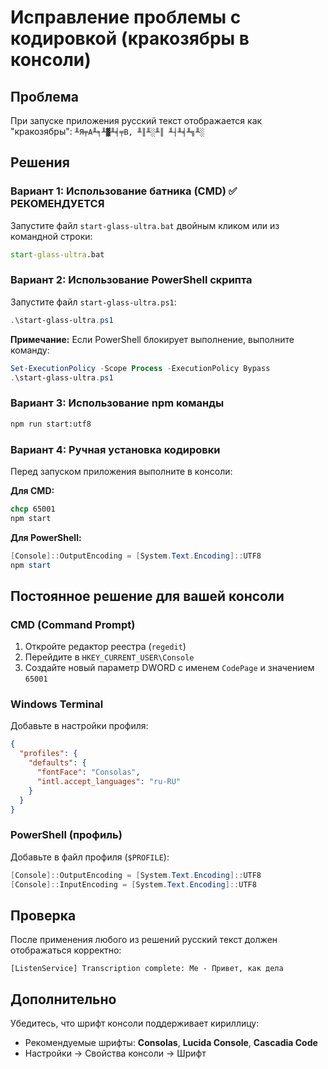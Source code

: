 # Исправление проблемы с кодировкой (кракозябры в консоли)

## Проблема
При запуске приложения русский текст отображается как "кракозябры": `╨Я╤А╨╕╨▓╨╡╤В, ╨║╨░╨║ ╨┤╨╡╨╗╨░`

## Решения

### Вариант 1: Использование батника (CMD) ✅ РЕКОМЕНДУЕТСЯ
Запустите файл `start-glass-ultra.bat` двойным кликом или из командной строки:
```cmd
start-glass-ultra.bat
```

### Вариант 2: Использование PowerShell скрипта
Запустите файл `start-glass-ultra.ps1`:
```powershell
.\start-glass-ultra.ps1
```

**Примечание:** Если PowerShell блокирует выполнение, выполните команду:
```powershell
Set-ExecutionPolicy -Scope Process -ExecutionPolicy Bypass
.\start-glass-ultra.ps1
```

### Вариант 3: Использование npm команды
```cmd
npm run start:utf8
```

### Вариант 4: Ручная установка кодировки
Перед запуском приложения выполните в консоли:

**Для CMD:**
```cmd
chcp 65001
npm start
```

**Для PowerShell:**
```powershell
[Console]::OutputEncoding = [System.Text.Encoding]::UTF8
npm start
```

## Постоянное решение для вашей консоли

### CMD (Command Prompt)
1. Откройте редактор реестра (`regedit`)
2. Перейдите в `HKEY_CURRENT_USER\Console`
3. Создайте новый параметр DWORD с именем `CodePage` и значением `65001`

### Windows Terminal
Добавьте в настройки профиля:
```json
{
  "profiles": {
    "defaults": {
      "fontFace": "Consolas",
      "intl.accept_languages": "ru-RU"
    }
  }
}
```

### PowerShell (профиль)
Добавьте в файл профиля (`$PROFILE`):
```powershell
[Console]::OutputEncoding = [System.Text.Encoding]::UTF8
[Console]::InputEncoding = [System.Text.Encoding]::UTF8
```

## Проверка
После применения любого из решений русский текст должен отображаться корректно:
```
[ListenService] Transcription complete: Me - Привет, как дела
```

## Дополнительно
Убедитесь, что шрифт консоли поддерживает кириллицу:
- Рекомендуемые шрифты: **Consolas**, **Lucida Console**, **Cascadia Code**
- Настройки → Свойства консоли → Шрифт